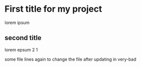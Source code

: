 # First title for my project
lorem ipsum 

## second title
lorem epsum 2 1

some file lines again to change the file after updating in very-bad